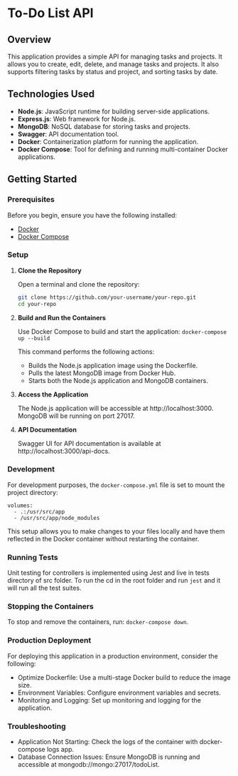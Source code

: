 # To-Do List API

## Overview

This application provides a simple API for managing tasks and projects. It allows you to create, edit, delete, and manage tasks and projects. It also supports filtering tasks by status and project, and sorting tasks by date.

## Technologies Used

- **Node.js**: JavaScript runtime for building server-side applications.
- **Express.js**: Web framework for Node.js.
- **MongoDB**: NoSQL database for storing tasks and projects.
- **Swagger**: API documentation tool.
- **Docker**: Containerization platform for running the application.
- **Docker Compose**: Tool for defining and running multi-container Docker applications.

## Getting Started

### Prerequisites

Before you begin, ensure you have the following installed:

- [Docker](https://docs.docker.com/get-docker/)
- [Docker Compose](https://docs.docker.com/compose/install/)

### Setup

1. **Clone the Repository**

   Open a terminal and clone the repository:

   ```bash
   git clone https://github.com/your-username/your-repo.git
   cd your-repo

2. **Build and Run the Containers**

   Use Docker Compose to build and start the application:
   `docker-compose up --build`

   This command performs the following actions:

   - Builds the Node.js application image using the Dockerfile.
   - Pulls the latest MongoDB image from Docker Hub.
   - Starts both the Node.js application and MongoDB containers.

3. **Access the Application**

   The Node.js application will be accessible at http://localhost:3000.
   MongoDB will be running on port 27017.

4. **API Documentation**

   Swagger UI for API documentation is available at http://localhost:3000/api-docs.


### Development

For development purposes, the `docker-compose.yml` file is set to mount the project directory:

```
volumes:
  - .:/usr/src/app
  - /usr/src/app/node_modules
```

This setup allows you to make changes to your files locally and have them reflected in the Docker container without restarting the container.

### Running Tests

Unit testing for controllers is implemented using Jest and live in tests directory of src folder. To run the cd in the root folder and run `jest` and it will run all the test suites.


### Stopping the Containers

To stop and remove the containers, run: `docker-compose down`.

### Production Deployment

For deploying this application in a production environment, consider the following:

   - Optimize Dockerfile: Use a multi-stage Docker build to reduce the image size.
   - Environment Variables: Configure environment variables and secrets.
   - Monitoring and Logging: Set up monitoring and logging for the application.


### Troubleshooting

   - Application Not Starting: Check the logs of the container with docker-compose logs app.
   - Database Connection Issues: Ensure MongoDB is running and accessible at mongodb://mongo:27017/todoList.
